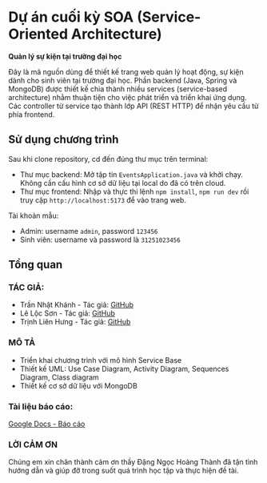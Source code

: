 # Dự án cuối kỳ SOA (Service-Oriented Architecture)

**Quản lý sự kiện tại trường đại học**

Đây là mã nguồn dùng để thiết kế trang web quản lý hoạt động, sự kiện dành cho sinh viên tại trường đại học. Phần backend (Java, Spring và MongoDB) được thiết kế chia thành nhiều services (service-based architecture) nhằm thuận tiện cho việc phát triển và triển khai ứng dụng. Các controller từ service tạo thành lớp API (REST HTTP) để nhận yêu cầu từ phía frontend.

## Sử dụng chương trình

Sau khi clone repository, cd đến đúng thư mục trên terminal:

* Thư mục backend: Mở tập tin `EventsApplication.java` và khởi chạy. Không cần cấu hình cơ sở dữ liệu tại local do đã có trên cloud.
* Thư mục frontend: Nhập và thực thi lệnh `npm install`, `npm run dev` rồi truy cập `http://localhost:5173` để vào trang web.

Tài khoản mẫu:

* Admin: username `admin`, password `123456`
* Sinh viên: username và password là `31251023456`

## Tổng quan

### TÁC GIẢ:

- Trần Nhật Khánh - Tác giả: [GitHub](https://github.com/tnKiness)
- Lê Lộc Sơn - Tác giả: [GitHub](https://github.com/SonLocLe)
- Trịnh Liên Hưng - Tác giả: [GitHub](https://github.com/lien-hung)

### MÔ TẢ
- Triển khai chương trình với mô hình Service Base
- Thiết kế UML: Use Case Diagram, Activity Diagram, Sequences Diagram, Class diagram
- Thiết kế cơ sở dữ liệu với MongoDB

### Tài liệu báo cáo: 

[Google Docs - Báo cáo](https://docs.google.com/document/d/160KTaMR-O9JICRL42knOODxxplQPVOVhr7HOzUw5Ta0/edit?tab=t.jtniadfyxuzc)

### LỜI CẢM ƠN
Chúng em xin chân thành cảm ơn thầy Đặng Ngọc Hoàng Thành đã tận tình hướng dẫn và giúp đỡ trong suốt quá trình học tập và thực hiện đề tài.